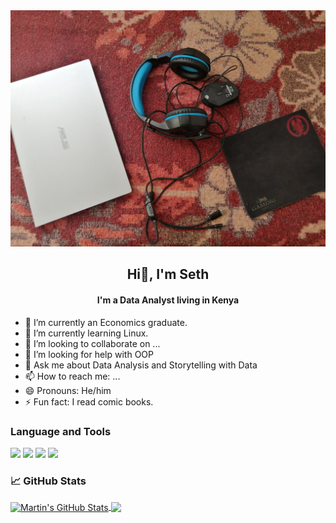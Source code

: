 <img src= "https://github.com/Sgechuki/Sgechuki/blob/main/FDRTPGUWEAE0p4b.jpg" alt = " My ReadMe jpg">
<h2 align="center">Hi👋, I'm Seth</h2>
<h4 align="center">I'm a Data Analyst living in Kenya</h4>
<ul>
  <li>🔭 I’m currently an Economics graduate.</li>
  <li>🌱 I’m currently learning Linux.</li>
  <li>👯 I’m looking to collaborate on ...</li>
  <li>🤔 I’m looking for help with OOP</li>
  <li>💬 Ask me about Data Analysis and Storytelling with Data</li>
  <li>📫 How to reach me: ...</li>
  <li>😄 Pronouns: He/him</li>
  <li>⚡ Fun fact: I read comic books.</li>
</ul>
<h3>Language and Tools</h3>


![](https://img.shields.io/badge/Code-Python-informational?style=flat&logo=Python&logoColor=white&color=2bbc8a)
![](https://img.shields.io/badge/Query-SQL-informational?style=flat&logo=SQL&logoColor=white&color=2bbc8a)
![](https://img.shields.io/badge/Tools-Jupyter-informational?style=flat&logo=Jupyter&logoColor=white&color=2bbc8a)
![](https://img.shields.io/badge/Tools-Power_BI-informational?style=flat&logo=Power_BI&logoColor=white&color=2bbc8a)
### &#x1f4c8; GitHub Stats

<a href="https://github.com/Sgechuki/Sgechuki">
  <img align="center" src="https://github-readme-stats.vercel.app/api?username=Sgechuki&show_icons=true&line_height=27&count_private=true&title_color=ffffff&text_color=c9cacc&icon_color=2bbc8a&bg_color=1d1f21" alt="Martin's GitHub Stats">
</a>
<a href="https://github.com/Sgechuki/Sgechuki">
  <img align="center" src="https://github-readme-stats.vercel.app/api/top-langs/?username=Sgechuki&hide=java,html,tex&title_color=ffffff&text_color=c9cacc&icon_color=2bbc8a&bg_color=1d1f21&langs_count=3">
